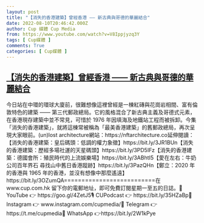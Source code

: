 ```yaml
---
layout: post
title: "【消失的香港建築】曾經香港 —— 新古典與哥德的華麗結合"
date: 2022-08-10T20:46:42.000Z
author: Cup 媒體 Cup Media
from: https://www.youtube.com/watch?v=V8Ippjyzq3Y
tags: [ Cup媒體 ]
comments: True
categories: [ Cup媒體 ]
---
```

<!--1660164402000-->
[【消失的香港建築】曾經香港 —— 新古典與哥德的華麗結合](https://www.youtube.com/watch?v=V8Ippjyzq3Y)
------

<div>
今日站在中環的環球大廈前，很難想像這裡曾經是一棟紅磚與花崗岩相間、富有倫敦特色的建築 —— 第三代郵政總局。它的風格混合了新古典主義及哥德式元素，在香港現存建築中並不常見，可惜於 1976 年因填海及地鐵站工程而被拆卸。今集「消失的香港建築」，就將這棟常被稱為「最美香港建築」的舊郵政總局，再次呈現大家眼前。(un)lost architecture網站：https://nftarchitecture.co延伸閱讀：【消失的香港建築：皇后碼頭：低調的權力象徵】https://bit.ly/3JR1BUn【消失的香港建築：歷經多場社運的天星碼頭】https://bit.ly/3PD5IFz【消失的香港建築：德國會所：殖民時代的上流娛樂場】https://bit.ly/3ABhtI5【愛在左右：牛奶公司百年界石 尋找山中舊日香港蹤跡】https://bit.ly/3PazQHn【鄭立：2020 年的香港與 1965 年的香港，並沒有想像中那麼遙遠】https://bit.ly/3OZumQA==========================在 www.cup.com.hk 留下你的電郵地址，即可免費訂閱星期一至五的日誌。🎦 YouTube 👉 https://goo.gl/4ZetJ5🎙️ CUPodcast 👉 https://bit.ly/35HZaBp📸 Instagram 👉 www.instagram.com/cupmedia/💬 Telegram 👉 https://t.me/cupmedia📣 WhatsApp 👉https://bit.ly/2W1kPye
</div>
